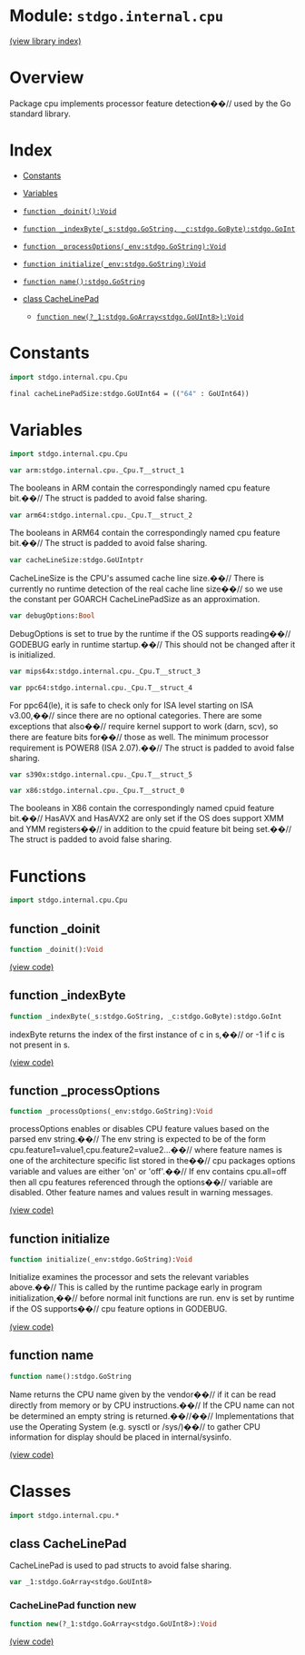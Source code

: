 # Module: `stdgo.internal.cpu`

[(view library index)](../../stdgo.md)


# Overview


Package cpu implements processor feature detection��// used by the Go standard library. 


# Index


- [Constants](<#constants>)

- [Variables](<#variables>)

- [`function _doinit():Void`](<#function-_doinit>)

- [`function _indexByte(_s:stdgo.GoString, _c:stdgo.GoByte):stdgo.GoInt`](<#function-_indexbyte>)

- [`function _processOptions(_env:stdgo.GoString):Void`](<#function-_processoptions>)

- [`function initialize(_env:stdgo.GoString):Void`](<#function-initialize>)

- [`function name():stdgo.GoString`](<#function-name>)

- [class CacheLinePad](<#class-cachelinepad>)

  - [`function new(?_1:stdgo.GoArray<stdgo.GoUInt8>):Void`](<#cachelinepad-function-new>)

# Constants


```haxe
import stdgo.internal.cpu.Cpu
```


```haxe
final cacheLinePadSize:stdgo.GoUInt64 = (("64" : GoUInt64))
```


# Variables


```haxe
import stdgo.internal.cpu.Cpu
```


```haxe
var arm:stdgo.internal.cpu._Cpu.T__struct_1
```


The booleans in ARM contain the correspondingly named cpu feature bit.��// The struct is padded to avoid false sharing. 


```haxe
var arm64:stdgo.internal.cpu._Cpu.T__struct_2
```


The booleans in ARM64 contain the correspondingly named cpu feature bit.��// The struct is padded to avoid false sharing. 


```haxe
var cacheLineSize:stdgo.GoUIntptr
```


CacheLineSize is the CPU's assumed cache line size.��// There is currently no runtime detection of the real cache line size��// so we use the constant per GOARCH CacheLinePadSize as an approximation. 


```haxe
var debugOptions:Bool
```


DebugOptions is set to true by the runtime if the OS supports reading��// GODEBUG early in runtime startup.��// This should not be changed after it is initialized. 


```haxe
var mips64x:stdgo.internal.cpu._Cpu.T__struct_3
```


```haxe
var ppc64:stdgo.internal.cpu._Cpu.T__struct_4
```


For ppc64\(le\), it is safe to check only for ISA level starting on ISA v3.00,��// since there are no optional categories. There are some exceptions that also��// require kernel support to work \(darn, scv\), so there are feature bits for��// those as well. The minimum processor requirement is POWER8 \(ISA 2.07\).��// The struct is padded to avoid false sharing. 


```haxe
var s390x:stdgo.internal.cpu._Cpu.T__struct_5
```


```haxe
var x86:stdgo.internal.cpu._Cpu.T__struct_0
```


The booleans in X86 contain the correspondingly named cpuid feature bit.��// HasAVX and HasAVX2 are only set if the OS does support XMM and YMM registers��// in addition to the cpuid feature bit being set.��// The struct is padded to avoid false sharing. 


# Functions


```haxe
import stdgo.internal.cpu.Cpu
```


## function \_doinit


```haxe
function _doinit():Void
```


 


[\(view code\)](<./Cpu.hx#L714>)


## function \_indexByte


```haxe
function _indexByte(_s:stdgo.GoString, _c:stdgo.GoByte):stdgo.GoInt
```


indexByte returns the index of the first instance of c in s,��// or \-1 if c is not present in s. 


[\(view code\)](<./Cpu.hx#L690>)


## function \_processOptions


```haxe
function _processOptions(_env:stdgo.GoString):Void
```


processOptions enables or disables CPU feature values based on the parsed env string.��// The env string is expected to be of the form cpu.feature1=value1,cpu.feature2=value2...��// where feature names is one of the architecture specific list stored in the��// cpu packages options variable and values are either 'on' or 'off'.��// If env contains cpu.all=off then all cpu features referenced through the options��// variable are disabled. Other feature names and values result in warning messages. 


[\(view code\)](<./Cpu.hx#L616>)


## function initialize


```haxe
function initialize(_env:stdgo.GoString):Void
```


Initialize examines the processor and sets the relevant variables above.��// This is called by the runtime package early in program initialization,��// before normal init functions are run. env is set by runtime if the OS supports��// cpu feature options in GODEBUG. 


[\(view code\)](<./Cpu.hx#L603>)


## function name


```haxe
function name():stdgo.GoString
```


Name returns the CPU name given by the vendor��// if it can be read directly from memory or by CPU instructions.��// If the CPU name can not be determined an empty string is returned.��//��// Implementations that use the Operating System \(e.g. sysctl or /sys/\)��// to gather CPU information for display should be placed in internal/sysinfo. 


[\(view code\)](<./Cpu.hx#L710>)


# Classes


```haxe
import stdgo.internal.cpu.*
```


## class CacheLinePad


CacheLinePad is used to pad structs to avoid false sharing. 


```haxe
var _1:stdgo.GoArray<stdgo.GoUInt8>
```


### CacheLinePad function new


```haxe
function new(?_1:stdgo.GoArray<stdgo.GoUInt8>):Void
```


 


[\(view code\)](<./Cpu.hx#L138>)


